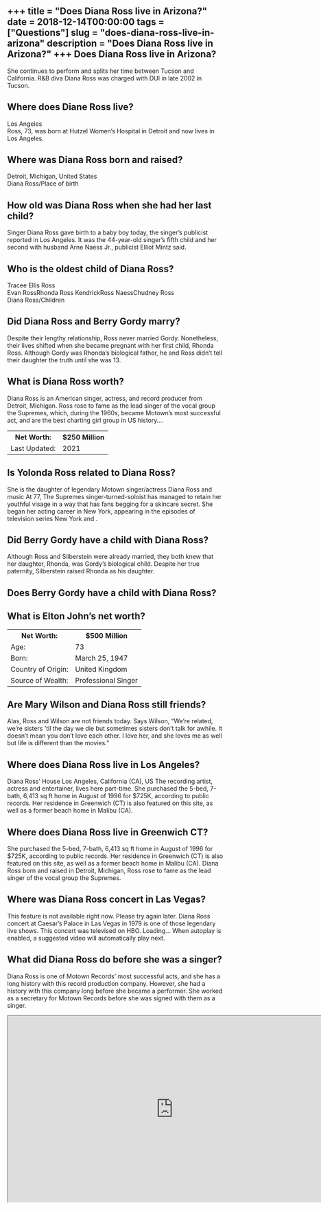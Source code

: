 +++
title = "Does Diana Ross live in Arizona?"
date = 2018-12-14T00:00:00
tags = ["Questions"]
slug = "does-diana-ross-live-in-arizona"
description = "Does Diana Ross live in Arizona?"
+++
Does Diana Ross live in Arizona?
--------------------------------

She continues to perform and splits her time between Tucson and California. R&amp;B diva Diana Ross was charged with DUI in late 2002 in Tucson.

Where does Diane Ross live?
---------------------------

Los Angeles  
Ross, 73, was born at Hutzel Women’s Hospital in Detroit and now lives in Los Angeles.

Where was Diana Ross born and raised?
-------------------------------------

Detroit, Michigan, United States  
Diana Ross/Place of birth

How old was Diana Ross when she had her last child?
---------------------------------------------------

Singer Diana Ross gave birth to a baby boy today, the singer’s publicist reported in Los Angeles. It was the 44-year-old singer’s fifth child and her second with husband Arne Naess Jr., publicist Elliot Mintz said.

Who is the oldest child of Diana Ross?
--------------------------------------

 Tracee Ellis Ross  
Evan RossRhonda Ross KendrickRoss NaessChudney Ross  
Diana Ross/Children

Did Diana Ross and Berry Gordy marry?
-------------------------------------

Despite their lengthy relationship, Ross never married Gordy. Nonetheless, their lives shifted when she became pregnant with her first child, Rhonda Ross. Although Gordy was Rhonda’s biological father, he and Ross didn’t tell their daughter the truth until she was 13.

What is Diana Ross worth?
-------------------------

Diana Ross is an American singer, actress, and record producer from Detroit, Michigan. Ross rose to fame as the lead singer of the vocal group the Supremes, which, during the 1960s, became Motown’s most successful act, and are the best charting girl group in US history….

<table><tr><th>Net Worth:</th><th>$250 Million</th></tr><tr><td>Last Updated:</td><td>2021</td></tr></table>

Is Yolonda Ross related to Diana Ross?
--------------------------------------

She is the daughter of legendary Motown singer/actress Diana Ross and music At 77, The Supremes singer-turned-soloist has managed to retain her youthful visage in a way that has fans begging for a skincare secret. She began her acting career in New York, appearing in the episodes of television series New York and .

Did Berry Gordy have a child with Diana Ross?
---------------------------------------------

Although Ross and Silberstein were already married, they both knew that her daughter, Rhonda, was Gordy’s biological child. Despite her true paternity, Silberstein raised Rhonda as his daughter.

Does Berry Gordy have a child with Diana Ross?
----------------------------------------------

What is Elton John’s net worth?
-------------------------------

<table><tr><th>Net Worth:</th><th>$500 Million</th></tr><tr><td>Age:</td><td>73</td></tr><tr><td>Born:</td><td>March 25, 1947</td></tr><tr><td>Country of Origin:</td><td>United Kingdom</td></tr><tr><td>Source of Wealth:</td><td>Professional Singer</td></tr></table>

Are Mary Wilson and Diana Ross still friends?
---------------------------------------------

Alas, Ross and Wilson are not friends today. Says Wilson, “We’re related, we’re sisters ’til the day we die but sometimes sisters don’t talk for awhile. It doesn’t mean you don’t love each other. I love her, and she loves me as well but life is different than the movies.”

Where does Diana Ross live in Los Angeles?
------------------------------------------

Diana Ross’ House Los Angeles, California (CA), US The recording artist, actress and entertainer, lives here part-time. She purchased the 5-bed, 7-bath, 6,413 sq ft home in August of 1996 for $725K, according to public records. Her residence in Greenwich (CT) is also featured on this site, as well as a former beach home in Malibu (CA).

Where does Diana Ross live in Greenwich CT?
-------------------------------------------

She purchased the 5-bed, 7-bath, 6,413 sq ft home in August of 1996 for $725K, according to public records. Her residence in Greenwich (CT) is also featured on this site, as well as a former beach home in Malibu (CA). Diana Ross born and raised in Detroit, Michigan, Ross rose to fame as the lead singer of the vocal group the Supremes.

Where was Diana Ross concert in Las Vegas?
------------------------------------------

This feature is not available right now. Please try again later. Diana Ross concert at Caesar’s Palace in Las Vegas in 1979 is one of those legendary live shows. This concert was televised on HBO. Loading… When autoplay is enabled, a suggested video will automatically play next.

What did Diana Ross do before she was a singer?
-----------------------------------------------

Diana Ross is one of Motown Records’ most successful acts, and she has a long history with this record production company. However, she had a history with this company long before she became a performer. She worked as a secretary for Motown Records before she was signed with them as a singer.

<iframe allow="accelerometer; autoplay; clipboard-write; encrypted-media; gyroscope; picture-in-picture" allowfullscreen="" class="__youtube_prefs__  epyt-is-override  no-lazyload" data-no-lazy="1" data-origheight="433" data-origwidth="770" data-skipgform_ajax_framebjll="" height="433" id="_ytid_76797" loading="lazy" src="https://www.youtube.com/embed/BNO2vwNwzoE?enablejsapi=1&autoplay=0&cc_load_policy=0&cc_lang_pref=&iv_load_policy=1&loop=0&modestbranding=0&rel=1&fs=1&playsinline=0&autohide=2&theme=dark&color=red&controls=1&" title="YouTube player" width="770"></iframe>